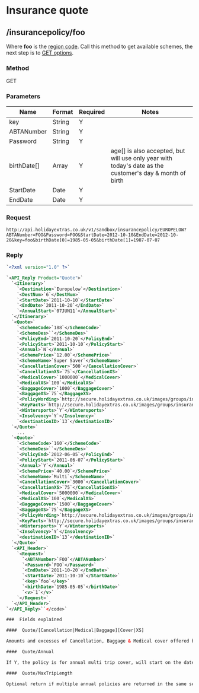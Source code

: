 # Insurance quote

## /insurancepolicy/foo

Where **foo** is the [region code](hxapi/types/regioncode). Call this method to get available schemes, the next step is to [GET options](hxapi/insuranceretail/options).

### Method

GET

### Parameters

 | Name        | Format | Required | Notes                                                                                                   | 
 | ----        | ------ | -------- | -----                                                                                                   | 
 | key         | String | Y        |                                                                                                         | 
 | ABTANumber  | String | Y        |                                                                                                         | 
 | Password    | String | Y        |                                                                                                         | 
 | birthDate[] | Array  | Y        | age[] is also accepted, but will use only year with today's date as the customer's day & month of birth | 
 | StartDate   | Date   | Y        |                                                                                                         | 
 | EndDate     | Date   | Y        |                                                                                                         | 

### Request

```
http://api.holidayextras.co.uk/v1/sandbox/insurancepolicy/EUROPELOW?ABTANumber=FOO&Password=FOO&StartDate=2012-10-10&EndDate=2012-10-20&key=foo&birthDate[0]=1985-05-05&birthDate[1]=1987-07-07
```

### Reply

```xml
`<?xml version="1.0" ?>`

`<API_Reply Product="Quote">`
  `<Itinerary>`
    `<Destination>`Europelow`</Destination>`
    `<DestNum>`6`</DestNum>`
    `<StartDate>`2011-10-10`</StartDate>`
    `<EndDate>`2011-10-20`</EndDate>`
    `<AnnualStart>`07JUN11`</AnnualStart>`
  `</Itinerary>`
  `<Quote>`
    `<SchemeCode>`188`</SchemeCode>`
    `<SchemeDes>``</SchemeDes>`
    `<PolicyEnd>`2011-10-20`</PolicyEnd>`
    `<PolicyStart>`2011-10-10`</PolicyStart>`
    `<Annual>`N`</Annual>`
    `<SchemePrice>`12.00`</SchemePrice>`
    `<SchemeName>`Super Saver`</SchemeName>`
    `<CancellationCover>`500`</CancellationCover>`
    `<CancellationXS>`75`</CancellationXS>`
    `<MedicalCover>`1000000`</MedicalCover>`
    `<MedicalXS>`100`</MedicalXS>`
    `<BaggageCover>`1000`</BaggageCover>`
    `<BaggageXS>`75`</BaggageXS>`
    `<PolicyWording>`http://secure.holidayextras.co.uk/images/groups/insurancemagenta/policy_wording/Direct - PW.pdf`</PolicyWording>`
    `<KeyFacts>`http://secure.holidayextras.co.uk/images/groups/insurancemagenta/policy_wording/Direct - KF.pdf`</KeyFacts>`
    `<Wintersports>`Y`</Wintersports>`
    `<Insolvency>`Y`</Insolvency>`
    `<destinationID>`13`</destinationID>`
  `</Quote>`
	...
  `<Quote>`
    `<SchemeCode>`160`</SchemeCode>`
    `<SchemeDes>``</SchemeDes>`
    `<PolicyEnd>`2012-06-05`</PolicyEnd>`
    `<PolicyStart>`2011-06-07`</PolicyStart>`
    `<Annual>`Y`</Annual>`
    `<SchemePrice>`40.00`</SchemePrice>`
    `<SchemeName>`Multi`</SchemeName>`
    `<CancellationCover>`3000`</CancellationCover>`
    `<CancellationXS>`75`</CancellationXS>`
    `<MedicalCover>`5000000`</MedicalCover>`
    `<MedicalXS>`100`</MedicalXS>`
    `<BaggageCover>`1500`</BaggageCover>`
    `<BaggageXS>`75`</BaggageXS>`
    `<PolicyWording>`http://secure.holidayextras.co.uk/images/groups/insurancemagenta/policy_wording/Direct - PW.pdf`</PolicyWording>`
    `<KeyFacts>`http://secure.holidayextras.co.uk/images/groups/insurancemagenta/policy_wording/Direct - KF.pdf`</KeyFacts>`
    `<Wintersports>`Y`</Wintersports>`
    `<Insolvency>`Y`</Insolvency>`
    `<destinationID>`13`</destinationID>`
  `</Quote>`
  `<API_Header>`
    `<Request>`
      `<ABTANumber>`FOO`</ABTANumber>`
      `<Password>`FOO`</Password>`
      `<EndDate>`2011-10-20`</EndDate>`
      `<StartDate>`2011-10-10`</StartDate>`
      `<key>`foo`</key>`
      `<birthDate>`1985-05-05`</birthDate>`
      `<v>`1`</v>`
    `</Request>`
  `</API_Header>`
`</API_Reply>``</code>`

###  Fields explained

####  Quote/[Cancellation|Medical|Baggage][Cover|XS]

Amounts and excesses of Cancellation, Baggage & Medical cover offered by the policy, in pounds.

####  Quote/Annual

If Y, the policy is for annual multi trip cover, will start on the date of issue and end 364 days afterward rather than the searched for dates.

####  Quote/MaxTripLength

Optional return if multiple annual policies are returned in the same search - the maximum duration of any individual trip that can be taken under this policy.

